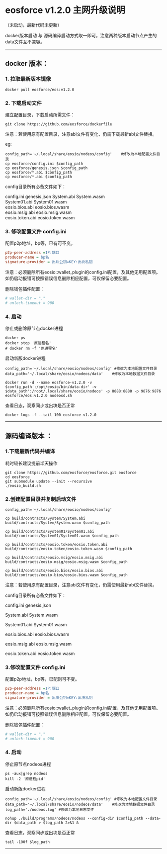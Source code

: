 # eosforce v1.2.0 主网升级说明

（未启动，最新代码未更新）

docker版本启动 与 源码编译启动方式取一即可，注意两种版本启动节点产生的data文件互不兼容。

-----
## docker 版本：

### 1. 拉取最新版本镜像

```shell
docker pull eosforce/eos:v1.2.0
```

### 2. 下载启动文件

建立配置目录，下载启动所需文件：

```shell
git clone https://github.com/eosforce/dockerfile
```
注意：若使用原有配置目录，注意abi文件有变化，仍需下载最新abi文件替换。

eg:
```shell
config_path='~/.local/share/eosio/nodeos/config'	#修改为本地配置文件目录
cp eosforce/config.ini $config_path
cp eosforce/genesis.json $config_path
cp eosforce/*.abi $config_path
cp eosforce/*.abi $config_path
```
config目录所有必备文件如下：

config.ini  genesis.json
System.abi  System.wasm  
System01.abi  System01.wasm  
eosio.bios.abi  eosio.bios.wasm  
eosio.msig.abi  eosio.msig.wasm  
eosio.token.abi  eosio.token.wasm  

### 3. 修改配置文件 config.ini

配置p2p地址，bp等，已有可不变。

```ini
p2p-peer-address =IP:端口
producer-name = bp名
signature-provider = 出块公钥=KEY:出块私钥
```

注意：必须删除所有eosio::wallet_plugin的config.ini配置，及其他无用配置项。如仍启动报错可按照错误信息删除相应配置，可仅保留必要配置。

删除钱包插件配置：
```ini
# wallet-dir = "."
# unlock-timeout = 900
```

### 4. 启动

停止或删除原节点docker进程
```shell
docker ps
docker stop '原进程名'
# docker rm -f '原进程名' 
```

启动新版docker进程
```shell
config_path='~/.local/share/eosio/nodeos/config' #修改为本地配置文件目录
data_path='~/.local/share/eosio/nodeos/data'	#修改为本地数据文件目录

docker run -d --name eosforce-v1.2.0 -v $config_path':/opt/eosio/bin/data-dir' -v $data_path':/root/.local/share/eosio/nodeos' -p 8888:8888 -p 9876:9876 eosforce/eos:v1.2.0 nodeosd.sh
```

查看日志，观察同步或出块是否正常
```shell
docker logs -f --tail 100 eosforce-v1.2.0
```

----
## 源码编译版本 ：

### 1.下载最新代码并编译

耗时较长建议提前半天操作

```shell
git clone https://github.com/eosforce/eosforce.git eosforce
cd eosforce 
git submodule update --init --recursive
./eosio_build.sh
```

### 2.创建配置目录并复制启动文件

```shell
config_path='~/.local/share/eosio/nodeos/config'

cp build/contracts/System/System.abi build/contracts/System/System.wasm $config_path

cp build/contracts/System01/System01.abi build/contracts/System01/System01.wasm $config_path

cp build/contracts/eosio.token/eosio.token.abi build/contracts/eosio.token/eosio.token.wasm $config_path

cp build/contracts/eosio.msig/eosio.msig.abi build/contracts/eosio.msig/eosio.msig.wasm $config_path

cp build/contracts/eosio.bios/eosio.bios.abi build/contracts/eosio.bios/eosio.bios.wasm $config_path

```
注意：若使用原有配置目录，注意abi文件有变化，仍需使用最新abi文件替换。

config目录所有必备文件如下：

config.ini  genesis.json

System.abi  System.wasm  

System01.abi  System01.wasm  

eosio.bios.abi  eosio.bios.wasm  

eosio.msig.abi  eosio.msig.wasm  

eosio.token.abi  eosio.token.wasm  


### 3.修改配置文件 config.ini

配置p2p地址，bp等，已配则可不变。

```ini
p2p-peer-address =IP:端口
producer-name = bp名
signature-provider = 出块公钥=KEY:出块私钥
```

注意：必须删除所有eosio::wallet_plugin的config.ini配置，及其他无用配置项。如仍启动报错可按照错误信息删除相应配置，可仅保留必要配置。

删除钱包插件配置：

```ini
# wallet-dir = "."
# unlock-timeout = 900
```

### 4. 启动

停止原节点nodeos进程

```shell
ps -aux|grep nodeos
kill -2 '原进程pid'
```

启动新版docker进程

```shell
config_path='~/.local/share/eosio/nodeos/config' #修改为本地配置文件目录
data_path='~/.local/share/eosio/nodeos/data'	#修改为本地数据文件目录
log_path='./nodeos.log'	#修改为本地日志文件

nohup ./build/programs/nodeos/nodeos --config-dir $config_path --data-dir $data_path > $log_path 2>&1 &
```

查看日志，观察同步或出块是否正常

```shell
tail -100f $log_path
```

------
